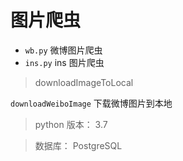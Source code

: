 # 图片爬虫

* `wb.py` 微博图片爬虫
* `ins.py` ins 图片爬虫

> downloadImageToLocal

`downloadWeiboImage` 下载微博图片到本地

> python 版本： 3.7

> 数据库： PostgreSQL